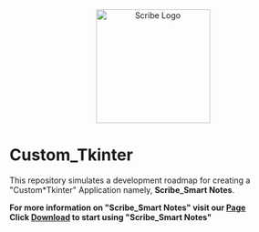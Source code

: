 <div align="center">
   <img src="https://github.com/user-attachments/assets/3f11292f-3f6a-4e25-9de9-3bafa4150daa" alt="Scribe Logo" width="200" height="200">
</div>

# Custom_Tkinter

This repository simulates a development roadmap for creating a "Custom\*Tkinter" Application namely, **Scribe_Smart Notes**.

**For more information on "Scribe_Smart Notes" visit our [Page](https://github.com/Yashvant-Chhapwale/Scribe_Smart-Notes)**<br>
**Click [Download](https://github.com/Yashvant-Chhapwale/Scribe_Smart-Notes/releases) to start using "Scribe_Smart Notes"**

